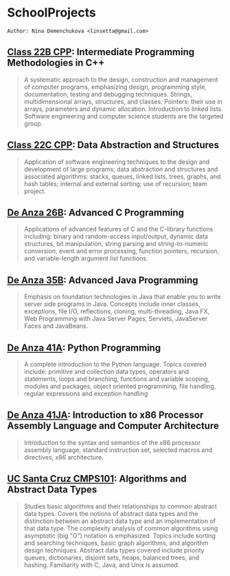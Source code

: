 # SchoolProjects

`Author: Nina Demenchukova <linsetta@gmail.com>`

## [Class 22B CPP](https://github.com/Linsetta/SchoolProjects/tree/master/Class22B_CPP/HW5): Intermediate Programming Methodologies in C++

> A systematic approach to the design, construction and management of
> computer programs, emphasizing design, programming style,
> documentation, testing and debugging techniques. Strings,
> multidimensional arrays, structures, and classes. Pointers: their
> use in arrays, parameters and dynamic allocation. Introduction to
> linked lists. Software engineering and computer science students are
> the targeted group.

## [Class 22C CPP](https://github.com/Linsetta/SchoolProjects/tree/master/Class22C_CPP): Data Abstraction and Structures

> Application of software engineering techniques to the design and
> development of large programs; data abstraction and structures and
> associated algorithms: stacks, queues, linked lists, trees, graphs,
> and hash tables; internal and external sorting; use of recursion;
> team project.

## [De Anza 26B](https://github.com/Linsetta/SchoolProjects/tree/master/Class26B_C): Advanced C Programming

> Applications of advanced features of C and the C-library functions
> including: binary and random-access input/output, dynamic data
> structures, bit manipulation, string parsing and string-to-numeric
> conversion, event and error processing, function pointers,
> recursion, and variable-length argument list functions.

## [De Anza 35B](https://github.com/Linsetta/SchoolProjects/tree/master/Class35B_Java): Advanced Java Programming

> Emphasis on foundation technologies in Java that enable you to write
> server side programs in Java. Concepts include inner classes,
> exceptions, file I/O, reflections, cloning, multi-threading, Java
> FX, Web Programming with Java Server Pages, Servlets, JavaServer
> Faces and JavaBeans.

## [De Anza 41A](https://github.com/Linsetta/SchoolProjects/tree/master/Class41A_Python/HW): Python Programming

> A complete introduction to the Python language. Topics covered
> include: primitive and collection data types, operators and
> statements, loops and branching, functions and variable scoping,
> modules and packages, object oriented programming, file handling,
> regular expressions and exception handling

## [De Anza 41JA](https://github.com/Linsetta/SchoolProjects/tree/master/Class41JA_ASM/HW): Introduction to x86 Processor Assembly Language and Computer Architecture

> Introduction to the syntax and semantics of the x86 processor
> assembly language, standard instruction set, selected macros and
> directives, x86 architecture.

## [UC Santa Cruz CMPS101](https://github.com/Linsetta/SchoolProjects/tree/master/ClassCS101_C): Algorithms and Abstract Data Types

> Studies basic algorithms and their relationships to common abstract
> data types. Covers the notions of abstract data types and the
> distinction between an abstract data type and an implementation of
> that data type. The complexity analysis of common algorithms using
> asymptotic (big "O") notation is emphasized. Topics include sorting
> and searching techniques, basic graph algorithms, and algorithm
> design techniques. Abstract data types covered include priority
> queues, dictionaries, disjoint sets, heaps, balanced trees, and
> hashing. Familiarity with C, Java, and Unix is assumed.
